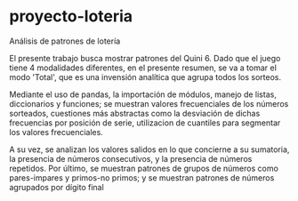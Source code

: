 # proyecto-loteria
Análisis de patrones de lotería

El presente trabajo busca mostrar patrones del Quini 6. Dado que el juego tiene 4 modalidades diferentes, en el presente resumen, se va a tomar el modo 'Total', que es una invensión analítica que agrupa todos los sorteos.

Mediante el uso de pandas, la importación de módulos, manejo de listas, diccionarios y funciones; se muestran valores frecuenciales de los números sorteados, cuestiones más abstractas como la desviación de dichas frecuencias por posición de serie, utilizacion de cuantiles para segmentar los valores frecuenciales.

A su vez, se analizan los valores salidos en lo que concierne a su sumatoria, la presencia de números consecutivos, y la presencia de números repetidos. Por último, se muestran patrones de grupos de números como pares-impares y primos-no primos; y se muestran patrones de números agrupados por dígito final
